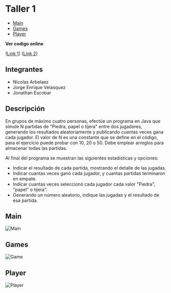 # Taller 1

- [Main](#main)
- [Games](#games)
- [Player](#player)

**Ver codigo online**

([Link 1](jdoodle.com/ia/Lj7))
([Link 2](https://www.jdoodle.com/iembed/v0/Lj7))

## Integrantes
- Nicolas Arbelaez
- Jorge Enrique Velasquez
- Jonathan Escobar

## Descripción
En grupos de máximo cuatro personas, efectúe un programa en Java que simule N partidas de "Piedra, papel o tijera" entre dos jugadores, generando los resultados aleatoriamente y publicando cuantas veces gana cada jugador. El valor de N es una constante que se define en el código, para el ejercicio puede probar con 10, 20 o 50. Debe emplear arreglos para almacenar todas las partidas.

Al final del programa se muestran las siguientes estadísticas y opciones:

- Indicar el resultado de cada partida, mostrando el detalle de las jugadas.
- Indicar cuantas veces ganó cada jugador, y cuantas partidas terminaron en empate.
- Indicar cuantas veces seleccionó cada jugador cada valor "Piedra", "papel" o tijera".
- Generando un número aleatorio, indique las jugadas y el resultado de esa partida.


## Main
<img src="https://imgur.com/UN1Rg9x.png" alt="Main"/>

## Games
<img src="https://imgur.com/78GHUlK.png" alt="Game"/>

## Player
<img src="https://imgur.com/WzYlZaT.png" alt="Player"/>